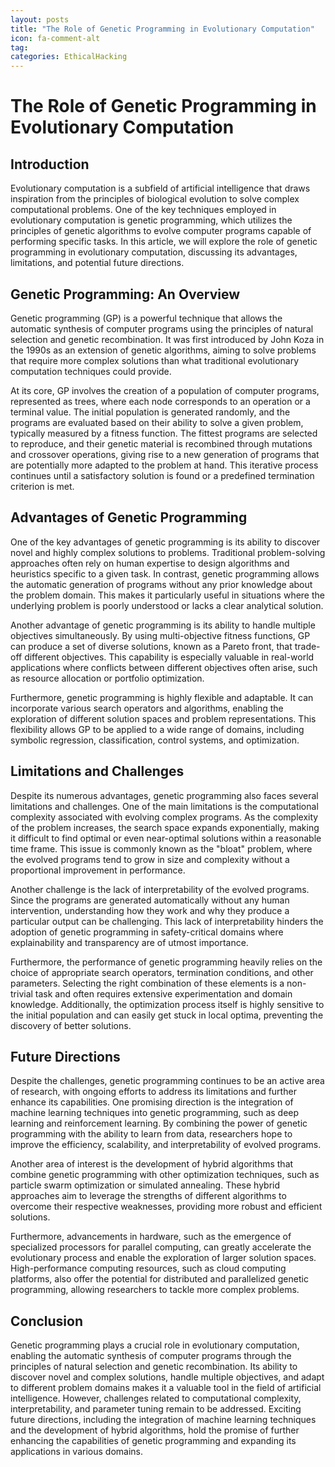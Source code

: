 ```yaml
---
layout: posts
title: "The Role of Genetic Programming in Evolutionary Computation"
icon: fa-comment-alt
tag:      
categories: EthicalHacking
---
```



# The Role of Genetic Programming in Evolutionary Computation

## Introduction

Evolutionary computation is a subfield of artificial intelligence that draws inspiration from the principles of biological evolution to solve complex computational problems. One of the key techniques employed in evolutionary computation is genetic programming, which utilizes the principles of genetic algorithms to evolve computer programs capable of performing specific tasks. In this article, we will explore the role of genetic programming in evolutionary computation, discussing its advantages, limitations, and potential future directions.

## Genetic Programming: An Overview

Genetic programming (GP) is a powerful technique that allows the automatic synthesis of computer programs using the principles of natural selection and genetic recombination. It was first introduced by John Koza in the 1990s as an extension of genetic algorithms, aiming to solve problems that require more complex solutions than what traditional evolutionary computation techniques could provide.

At its core, GP involves the creation of a population of computer programs, represented as trees, where each node corresponds to an operation or a terminal value. The initial population is generated randomly, and the programs are evaluated based on their ability to solve a given problem, typically measured by a fitness function. The fittest programs are selected to reproduce, and their genetic material is recombined through mutations and crossover operations, giving rise to a new generation of programs that are potentially more adapted to the problem at hand. This iterative process continues until a satisfactory solution is found or a predefined termination criterion is met.

## Advantages of Genetic Programming

One of the key advantages of genetic programming is its ability to discover novel and highly complex solutions to problems. Traditional problem-solving approaches often rely on human expertise to design algorithms and heuristics specific to a given task. In contrast, genetic programming allows the automatic generation of programs without any prior knowledge about the problem domain. This makes it particularly useful in situations where the underlying problem is poorly understood or lacks a clear analytical solution.

Another advantage of genetic programming is its ability to handle multiple objectives simultaneously. By using multi-objective fitness functions, GP can produce a set of diverse solutions, known as a Pareto front, that trade-off different objectives. This capability is especially valuable in real-world applications where conflicts between different objectives often arise, such as resource allocation or portfolio optimization.

Furthermore, genetic programming is highly flexible and adaptable. It can incorporate various search operators and algorithms, enabling the exploration of different solution spaces and problem representations. This flexibility allows GP to be applied to a wide range of domains, including symbolic regression, classification, control systems, and optimization.

## Limitations and Challenges

Despite its numerous advantages, genetic programming also faces several limitations and challenges. One of the main limitations is the computational complexity associated with evolving complex programs. As the complexity of the problem increases, the search space expands exponentially, making it difficult to find optimal or even near-optimal solutions within a reasonable time frame. This issue is commonly known as the "bloat" problem, where the evolved programs tend to grow in size and complexity without a proportional improvement in performance.

Another challenge is the lack of interpretability of the evolved programs. Since the programs are generated automatically without any human intervention, understanding how they work and why they produce a particular output can be challenging. This lack of interpretability hinders the adoption of genetic programming in safety-critical domains where explainability and transparency are of utmost importance.

Furthermore, the performance of genetic programming heavily relies on the choice of appropriate search operators, termination conditions, and other parameters. Selecting the right combination of these elements is a non-trivial task and often requires extensive experimentation and domain knowledge. Additionally, the optimization process itself is highly sensitive to the initial population and can easily get stuck in local optima, preventing the discovery of better solutions.

## Future Directions

Despite the challenges, genetic programming continues to be an active area of research, with ongoing efforts to address its limitations and further enhance its capabilities. One promising direction is the integration of machine learning techniques into genetic programming, such as deep learning and reinforcement learning. By combining the power of genetic programming with the ability to learn from data, researchers hope to improve the efficiency, scalability, and interpretability of evolved programs.

Another area of interest is the development of hybrid algorithms that combine genetic programming with other optimization techniques, such as particle swarm optimization or simulated annealing. These hybrid approaches aim to leverage the strengths of different algorithms to overcome their respective weaknesses, providing more robust and efficient solutions.

Furthermore, advancements in hardware, such as the emergence of specialized processors for parallel computing, can greatly accelerate the evolutionary process and enable the exploration of larger solution spaces. High-performance computing resources, such as cloud computing platforms, also offer the potential for distributed and parallelized genetic programming, allowing researchers to tackle more complex problems.

## Conclusion

Genetic programming plays a crucial role in evolutionary computation, enabling the automatic synthesis of computer programs through the principles of natural selection and genetic recombination. Its ability to discover novel and complex solutions, handle multiple objectives, and adapt to different problem domains makes it a valuable tool in the field of artificial intelligence. However, challenges related to computational complexity, interpretability, and parameter tuning remain to be addressed. Exciting future directions, including the integration of machine learning techniques and the development of hybrid algorithms, hold the promise of further enhancing the capabilities of genetic programming and expanding its applications in various domains.